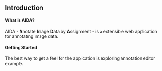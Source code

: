 ## Introduction

#### What is AIDA?
AIDA - **A**notate **I**mage **D**ata by **A**ssignment - is a extensible web
application for annotating image data.

#### Getting Started
The best way to get a feel for the application is exploring annotation editor
example.
